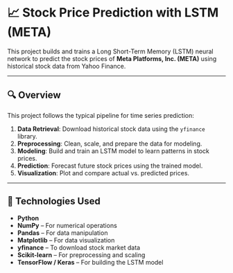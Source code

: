 # 📈 Stock Price Prediction with LSTM (META)

This project builds and trains a Long Short-Term Memory (LSTM) neural network to predict the stock prices of **Meta Platforms, Inc. (META)** using historical stock data from Yahoo Finance.

---

## 🔍 Overview

This project follows the typical pipeline for time series prediction:

1. **Data Retrieval**: Download historical stock data using the `yfinance` library.
2. **Preprocessing**: Clean, scale, and prepare the data for modeling.
3. **Modeling**: Build and train an LSTM model to learn patterns in stock prices.
4. **Prediction**: Forecast future stock prices using the trained model.
5. **Visualization**: Plot and compare actual vs. predicted prices.

---

## 🧠 Technologies Used

- **Python**  
- **NumPy** – For numerical operations  
- **Pandas** – For data manipulation  
- **Matplotlib** – For data visualization  
- **yfinance** – To download stock market data  
- **Scikit-learn** – For preprocessing and scaling  
- **TensorFlow / Keras** – For building the LSTM model  


